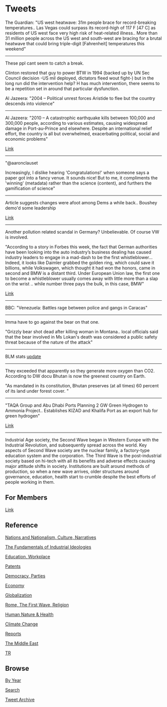 # Tweets

The Guardian: "US west heatwave: 31m people brace for record-breaking
temperatures.. Las Vegas could surpass its record-high of 117 F [47 C]
as residents of US west face very high risk of heat-related
illness.. More than 31 million people across the US west and
south-west are bracing for a brutal heatwave that could bring
triple-digit [Fahrenheit] temperatures this weekend"

---

These ppl cant seem to catch a break. 

Clinton restored that guy to power BTW in 1994 (backed up by UN Sec
Council decision -US mil deployed, dictators fleed wout fight-) but in
the long run did the intervention help?  H has much intervention,
there seems to be a repetition set in around that particular
dysfunction.

Al Jazeera: "2004 – Political unrest forces Aristide to flee but the
country descends into violence"

---

Al Jazeera: "2010 – A catastrophic earthquake kills between 100,000
and 300,000 people, according to various estimates, causing widespread
damage in Port-au-Prince and elsewhere. Despite an international
relief effort, the country is all but overwhelmed, exacerbating
political, social and economic problems"

[Link](https://www.aljazeera.com/news/2021/7/7/haitis-turbulent-political-history-a-timeline)

---

"@aaronclauset

Increasingly, I dislike hearing 'Congratulations!' when someone says a
paper got into a fancy venue. It sounds nice! But to me, it
compliments the 'winning' (metadata) rather than the science
(content), and furthers the gamification of science"

---

Article suggests changes were afoot among Dems a while back..
Boushey demo'd some leadership

[Link](https://nymag.com/intelligencer/2021/07/biden-big-left-gamble.html)

---

Another pollution related scandal in Germany? Unbelievable. Of course
VW is involved.

"According to a story in Forbes this week, the fact that German
authorities have been looking into the auto industry’s business
dealing has caused industry leaders to engage in a mad-dash to be the
first whistleblower... Indeed, it looks like Daimler grabbed the
golden ring, which could save it billions, while Volkswagen, which
thought it had won the honors, came in second and BMW is a distant
third. Under European Union law, the first one to become a
whistleblower usually comes away with little more than a slap on the
wrist .. while number three pays the bulk, in this case, BMW"

[Link](https://www.torquenews.com/3769/daimler-beats-vw-bmw-key-whistleblower-europe-car-cartel-probe)

---

BBC: "Venezuela: Battles rage between police and gangs in Caracas"

---

Imma have to go against the bear on that one.

"Grizzly bear shot dead after killing woman in Montana..  local
officials said that the bear involved in Ms Lokan's death was
considered a public safety threat because of the nature of the attack"

---

BLM stats [update](2019/05/confstats.md#gdeltblm)

---

They exceeded that apparently so they generate more oxygen than CO2.
According to DW docu Bhutan is now the greenest country on Earth.

"As mandated in its constitution, Bhutan preserves (at all times) 60
percent of its land under forest cover. " 

---

"TAQA Group and Abu Dhabi Ports Planning 2 GW Green Hydrogen to Ammonia
Project.. Establishes KIZAD and Khalifa Port as an export hub for
green hydrogen"

[Link](https://bit.ly/3xuts60)

---

Industrial Age society, the Second Wave began in Western Europe with
the Industrial Revolution, and subsequently spread across the
world. Key aspects of Second Wave society are the nuclear family, a
factory-type education system and the corporation. The Third Wave is
the post-industrial society based on hi-tech with all its benefits and
adverse effects causing major attitude shifts in society. Institutions
are built around methods of production, so when a new wave arrives,
older structures around governance, education, health start to crumble
despite the best efforts of people working in them.

## For Members

[Link](https://thirdwave-members.herokuapp.com)

## Reference

[Nations and Nationalism, Culture, Narratives](/2013/02/nations-and-nationalism.md)

[The Fundamentals of Industrial Ideologies](/2011/04/fundamentals-of-industrial-ideologies.md)

[Education, Workplace](2017/09/education-workplace.md)

[Patents](/2018/09/patents.md)

[Democracy, Parties](/2016/11/democracy.md)

[Economy](/2018/05/economy.md)

[Globalization](/2018/09/globalization.md)

[Rome, The First Wave, Religion](/2017/12/rome.md)

[Human Nature & Health](/2020/07/human-nature.md)

[Climate Change](/2018/12/climate.md)

[Reports](/2019/05/reports.md)

[The Middle East](/2019/07/middleeast.md)

[TR](../tr)

## Browse

[By Year](years.md)

[Search](search.html)

[Tweet Archive](/tweets/README.md)

